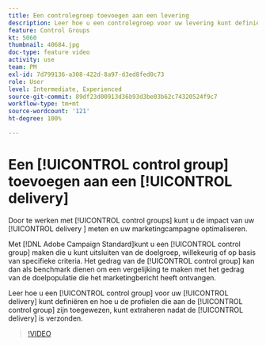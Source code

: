 ```yaml
---
title: Een controlegroep toevoegen aan een levering
description: Leer hoe u een controlegroep voor uw levering kunt definiëren en hoe u de profielen die aan de controlegroep zijn toegewezen, kunt extraheren nadat de levering is uitgevoerd.
feature: Control Groups
kt: 5060
thumbnail: 40684.jpg
doc-type: feature video
activity: use
team: PM
exl-id: 7d799136-a308-422d-8a97-d3ed8fed0c73
role: User
level: Intermediate, Experienced
source-git-commit: 89df23d00913d36b93d3be03b62c74320524f9c7
workflow-type: tm+mt
source-wordcount: '121'
ht-degree: 100%

---
```


# Een [!UICONTROL control group] toevoegen aan een [!UICONTROL delivery]

Door te werken met [!UICONTROL control groups] kunt u de impact van uw [!UICONTROL delivery ] meten en uw marketingcampagne optimaliseren.

Met [!DNL Adobe Campaign Standard]kunt u een [!UICONTROL control group] maken die u kunt uitsluiten van de doelgroep, willekeurig of op basis van specifieke criteria. Het gedrag van de [!UICONTROL control group] kan dan als benchmark dienen om een vergelijking te maken met het gedrag van de doelpopulatie die het marketingbericht heeft ontvangen.

Leer hoe u een [!UICONTROL control group] voor uw [!UICONTROL delivery] kunt definiëren en hoe u de profielen die aan de [!UICONTROL control group] zijn toegewezen, kunt extraheren nadat de [!UICONTROL delivery] is verzonden.

>[!VIDEO](https://video.tv.adobe.com/v/40684?quality=12&learn=on)
